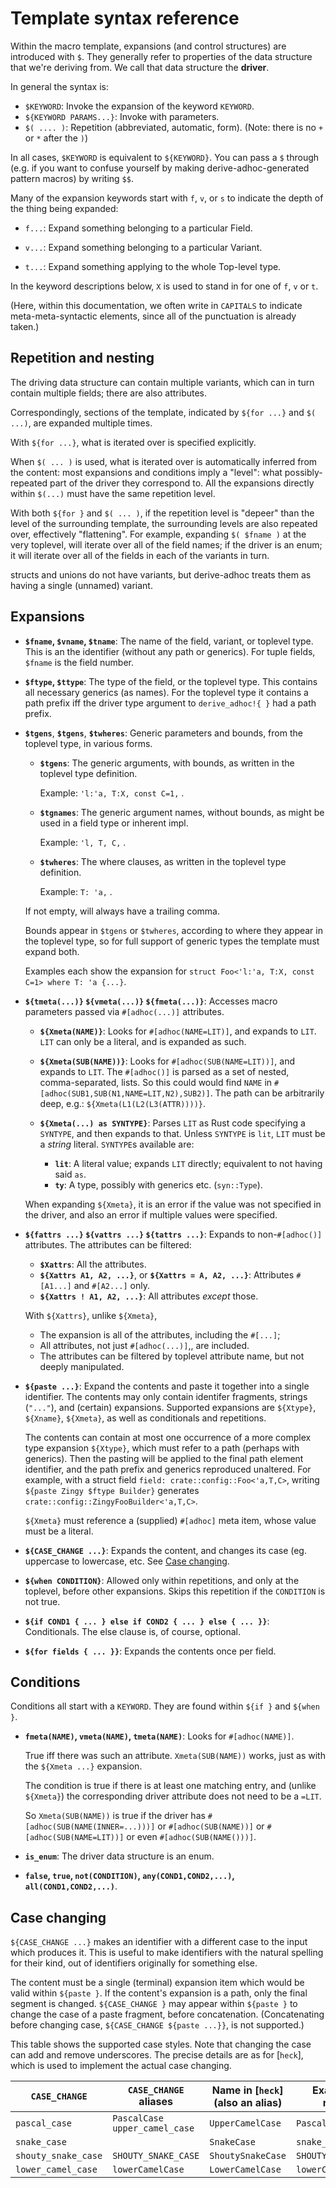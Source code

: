 # **Template syntax reference**

Within the macro template,
expansions (and control structures) are introduced with `$`.
They generally refer to properties of the data structure that
we're deriving from.
We call that data structure the **driver**.

In general the syntax is:

 * `$KEYWORD`: Invoke the expansion of the keyword `KEYWORD`.
 * `${KEYWORD PARAMS...}`: Invoke with parameters.
 * `$( .... )`: Repetition (abbreviated, automatic, form).
   (Note: there is no `+` or `*` after the `)`)

In all cases, `$KEYWORD` is equivalent to `${KEYWORD}`.
You can pass a `$` through
(e.g. if you want to confuse yourself
by making derive-adhoc-generated pattern macros)
by writing `$$`.

Many of the expansion keywords start with `f`, `v`, or `s` to indicate
the depth of the thing being expanded:

 * `f...`: Expand something belonging to a particular Field.

 * `v...`: Expand something belonging to a particular Variant.

 * `t...`: Expand something applying to the whole Top-level type.

In the keyword descriptions below,
`X` is used to stand in for one of `f`, `v` or `t`.

(Here, within this documentation,
we often write in `CAPITALS` to indicate meta-meta-syntactic elements,
since all of the punctuation is already taken.)

## Repetition and nesting

The driving data structure can contain multiple variants,
which can in turn contain multiple fields;
there are also attributes.

Correspondingly,
sections of the template, indicated by `${for ...}` and `$( ...)`,
are expanded multiple times.

With `${for ...}`, what is iterated over is specified explicitly.

When `$( ... )` is used, what is iterated over is automatically
inferred from the content:
most expansions and conditions imply a "level":
what possibly-repeated part of the driver they correspond to.
All the expansions directly within `$(...)`
must have the same repetition level.

With both `${for }` and `$( ... )`,
if the repetition level is "depeer" than the level
of the surrounding template,
the surrounding levels are also repeated over,
effectively "flattening".
For example, expanding `$( $fname )` at the very toplevel,
will iterate over all of the field names;
if the driver is an enum;
it will iterate over all of the fields in each of the variants
in turn.

structs and unions do not have variants, but
derive-adhoc treats them as having a single (unnamed) variant.

## Expansions

 * **`$fname`, `$vname`, `$tname`**:
   The name of the field, variant, or toplevel type.
   This is an the identifier (without any path or generics).
   For tuple fields, `$fname` is the field number.

 * **`$ftype`, `$ttype`**:
   The type of the field, or the toplevel type.
   This contains all necessary generics (as names).
   For the toplevel type it contains a path prefix iff
   the driver type argument to
   `derive_adhoc!{ }`
   had a path prefix.

 * **`$tgens`**, **`$tgens`**, **`$twheres`**:
   Generic parameters and bounds, from the toplevel type,
   in various forms.

   * **`$tgens`**:
     The generic arguments, with bounds,
     as written in the toplevel type definition.

     Example: `'l:'a, T:X, const C=1,` .

   * **`$tgnames`**:
     The generic argument names, without bounds,
     as might be used in a field type or inherent impl.

     Example: `'l, T, C,` .

   * **`$twheres`**:
     The where clauses, as written in the toplevel type definition.

     Example: `T: 'a,` .

   If not empty, will always have a trailing comma.

   Bounds appear in `$tgens` or `$twheres`,
   according to where they appear in the toplevel type,
   so for full support of generic types the template must expand both.

   Examples each show the expansion for
   `struct Foo<'l:'a, T:X, const C=1> where T: 'a {...}`.

 * <a name="derive_adhoc_syntax_Xmeta">**`${tmeta(...)}` `${vmeta(...)}` `${fmeta(...)}`**:</a>
   Accesses macro parameters passed via `#[adhoc(...)]` attributes.

    + **`${Xmeta(NAME)}`**:
      Looks for `#[adhoc(NAME=LIT)]`, and expands to `LIT`.
      `LIT` can only be a literal, and is expanded as such.

    + **`${Xmeta(SUB(NAME))}`**:
      Looks for `#[adhoc(SUB(NAME=LIT))]`, and expands to `LIT`.
      The `#[adhoc()]` is parsed as
      a set of nested, comma-separated, lists.
      So this could would find `NAME` 
      in `#[adhoc(SUB1,SUB(N1,NAME=LIT,N2),SUB2)]`.
      The path can be arbitrarily deep, e.g.: `${Xmeta(L1(L2(L3(ATTR))))}`.

    + **`${Xmeta(...) as SYNTYPE}`**:
      Parses `LIT` as Rust code specifying a `SYNTYPE`,
      and then expands to that.
      Unless `SYNTYPE` is `lit`, `LIT` must be a *string* literal.
      `SYNTYPE`s available are:

       * **`lit`**: A literal value; expands `LIT` directly;
         equivalent to not having said `as`.
       * **`ty`**: A type, possibly with generics etc. (`syn::Type`).

   When expanding `${Xmeta}`,
   it is an error if the value was not specified in the driver,
   and also an error if multiple values were specified.

 * **`${fattrs ...}` `${vattrs ...}` `${tattrs ...}`**:
   Expands to non-`#[adhoc()]` attributes.
   The attributes can be filtered:

    * **`$Xattrs`**: All the attributes.
    * **`${Xattrs A1, A2, ...}`**, or
      **`${Xattrs = A, A2, ...}`**:
      Attributes `#[A1...]` and `#[A2...]` only.
    * **`${Xattrs ! A1, A2, ...}`**:
      All attributes *except* those.

   With `${Xattrs}`, unlike `${Xmeta}`,
     * The expansion is all of the attributes, including the `#[...]`;
     * All attributes, not just `#[adhoc(...)]`,, are included.
     * The attributes can be filtered by toplevel attribute name,
       but not deeply manipulated.

 * **`${paste ...}`**:
   Expand the contents and paste it together into a single identifier.
   The contents may only contain identifer fragments, strings (`"..."`),
   and (certain) expansions.
   Supported expansions are `${Xtype}`, `${Xname}`, `${Xmeta}`,
   as well as conditionals and repetitions.

   The contents can contain at most one occurrence of
   a more complex type expansion `${Xtype}`,
   which must refer to a path (perhaps with generics).
   Then the pasting will be applied to the final path element identifier,
   and the path prefix and generics reproduced unaltered.
   For example, with
   a struct field `field: crate::config::Foo<'a,T,C>`,
   writing
   `${paste Zingy $ftype Builder}`
   generates
   `crate::config::ZingyFooBuilder<'a,T,C>`.

   `${Xmeta}` must reference a (supplied) `#[adhoc]` meta item,
   whose value must be a literal.

 * **`${CASE_CHANGE ...}`**:
   Expands the content, and changes its case
   (eg. uppercase to lowercase, etc.
   See [Case changing](#case-changing).

 * **`${when CONDITION}`**:
   Allowed only within repetitions, and only at the toplevel,
   before other expansions.
   Skips this repetition if the `CONDITION` is not true.

 * **`${if COND1 { ... } else if COND2 { ... } else { ... }}`**:
   Conditionals.  The else clause is, of course, optional.

 * **`${for fields { ... }}`**:
   Expands the contents once per field.

## Conditions

Conditions all start with a `KEYWORD`.
They are found within `${if }` and `${when }`.

 * **`fmeta(NAME)`, `vmeta(NAME)`, `tmeta(NAME)`**:
   Looks for `#[adhoc(NAME)]`.

   True iff there was such an attribute.
   `Xmeta(SUB(NAME))` works, just as with the `${Xmeta ...}` expansion.

   The condition is true if there is at least one matching entry,
   and (unlike `${Xmeta}`)
   the corresponding driver attribute does not need to be a `=LIT`.

   So `Xmeta(SUB(NAME))` is true if the driver has
   `#[adhoc(SUB(NAME(INNER=...)))]` or `#[adhoc(SUB(NAME))]` or
   `#[adhoc(SUB(NAME=LIT))]` or even `#[adhoc(SUB(NAME()))]`.

 * **`is_enum`**: The driver data structure is an enum.

 * **`false`, `true`, `not(CONDITION)`, 
   `any(COND1,COND2,...)`, `all(COND1,COND2,...)`**.

## Case changing

`${CASE_CHANGE ...}` makes an identifier
with a different case to the input which produces it.
This is useful to make identifiers with the natural spelling
for their kind,
out of identifiers originally for something else.

The content must be a single (terminal) expansion item
which would be valid within `${paste }`.
If the content's expansion is a path, only the final segment is changed.
`${CASE_CHANGE }` may appear within `${paste }` to change the case of
a paste fragment, before concatenation.
(Concatenating before changing case, `${CASE_CHANGE ${paste ...}}`,
is not supported.)

This table shows the supported case styles.
Note that changing the case can add and remove underscores.
The precise details are as for [`heck`],
which is used to implement the actual case changing.

| `CASE_CHANGE`        | `CASE_CHANGE` aliases            | Name in [`heck`] (also an alias)  | Example of results    |
|----------------------|----------------------------------|-----------------------------------|-----------------------|
| `pascal_case`        | `PascalCase` `upper_camel_case`  | `UpperCamelCase`                  | `PascalCase`          |
| `snake_case`         |                                  | `SnakeCase`                       | `snake_case`          |
| `shouty_snake_case`  | `SHOUTY_SNAKE_CASE`              | `ShoutySnakeCase`                 | `SHOUTY_SNAKE_CASE`   |
| `lower_camel_case`   | `lowerCamelCase`                 | `LowerCamelCase`                  | `lowerCamelCase`      |
